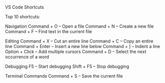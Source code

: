 VS Code Shortcuts

Top 10 shortcuts:

Navigation
Command + O – Open a file
Command + N – Create a new file
Command + F – Find text in the current file

Editing
Command + X – Cut an entire line
Command + C – Copy an entire line
Command + Enter – Insert a new line below
Command + ] – Indent a line
Option + Click – Add multiple cursors
Command + D – Select the next occurrence of a word

Debugging
F5 – Start debugging
Shift + F5 – Stop debugging

Terminal Commands
Command + S – Save the current file
